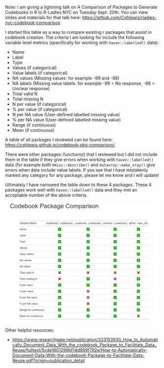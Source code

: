 Note: I am giving a lightning talk on A Comparison of Packages to Generate Codebooks in R to R-Ladies NYC on Tuesday Sept. 20th. You can view slides and materials for that talk here: https://github.com/Cghlewis/rladies-nyc-codebook-comparison

I started this table as a way to compare existing r packages that assist in codebook creation. The criteria I am looking for include the following variable level metrics (specifically for working with `haven::labelled()` data):

- Name
- Label
- Type
- Values (if categorical)
- Value labels (if categorical)
- NA values (Missing values: for example -99 and -98)
- NA labels (Missing value labels: for example -99 = No response, -98 = Unclear response)
- Total valid N
- Total missing N
- N per value (if categorical)
- % per value (if categorical)
- N per NA value (User-defined labelled missing value)
- % per NA value (User-defined labelled missing value)
- Range (if continuous)
- Mean (if continuous)

A table of all packages I reviewed can be found here: https://cghlewis.github.io/codebook-pkg-comparison/  

There were other packages::functions() that I reviewed but I did not include them in the table if they give errors when working with `haven::labelled()` data (for example both `Hmisc::describe()` and `dataxray::make_xray()` give errors when data include value labels. If you see that I have mistakenly marked any category for any package, please let me know and I will update!

Ultimately I have narrowed the table down to these 4 packages. These 4 packages work well with `haven::labelled()` data and they met an acceptable number of the above criteria.

![](https://github.com/Cghlewis/codebook-pkg-comparison/blob/main/img.PNG)

Other helpful resources: 

- https://www.researchgate.net/publication/333153930_How_to_Automatically_Document_Data_With_the_codebook_Package_to_Facilitate_Data_Reuse/fulltext/5cde1601299bf14d959f792e/How-to-Automatically-Document-Data-With-the-codebook-Package-to-Facilitate-Data-Reuse.pdf?origin=publication_detail
